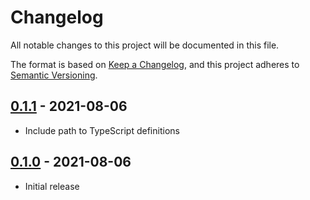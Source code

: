 # Changelog

All notable changes to this project will be documented in this file.

The format is based on [Keep a Changelog](https://keepachangelog.com/en/1.0.0/),
and this project adheres to [Semantic Versioning](https://semver.org/spec/v2.0.0.html).

## [0.1.1](https://github.com/metonym/spre/releases/tag/v0.1.1) - 2021-08-06

- Include path to TypeScript definitions

## [0.1.0](https://github.com/metonym/spre/releases/tag/v0.1.0) - 2021-08-06

- Initial release
